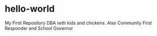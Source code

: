 # hello-world
My First Repository 
DBA iwth kids and chickens. Also Community First Responder and School Governor 
